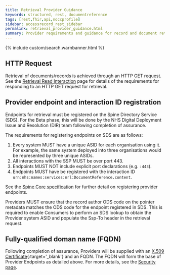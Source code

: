 ```yaml
---
title: Retrieval Provider Guidance
keywords: structured, rest, documentreference
tags: [rest,fhir,api,noccprofile]
sidebar: accessrecord_rest_sidebar
permalink: retrieval_provider_guidance.html
summary: Provider requirements and guidance for record and document retrieval. 
---
```


{% include custom/search.warnbanner.html %}

## HTTP Request

Retrieval of documents/records is achieved through an HTTP GET request. See the [Retrieval Read Interaction](retrieval_interaction_read.html) page for details of the requirements for responding to an HTTP GET request for retrieval.

## Provider endpoint and interaction ID registration

Endpoints for retrieval must be registered on the Spine Directory Service (SDS). For the Beta phase, this will be done by the NHS Digital Deployment Issue and Resolution (DIR) team following completion of assurance.

The requirements for registering endpoints on SDS are as follows:

1. Every system MUST have a unique ASID for each organisation using it. For example, the same system deployed into three organisations would be represented by three unique ASIDs.
2. All interactions with the SSP MUST be over port 443.
3. Endpoints MUST NOT include explicit port declarations (e.g. `:443`).
4. Endpoints MUST have be registered with the interaction ID `urn:nhs:names:services:nrl:DocumentReference.content`.

See the [Spine Core specification](https://developer.nhs.uk/apis/spine-core/ssp_providers.html) for further detail on registering provider endpoints.

Providers MUST ensure that the record author ODS code on the pointer metadata matches the ODS code for the endpoint registered in SDS. This is required to enable Consumers to perform an SDS lookup to obtain the Provider system ASID and populate the Ssp-To header in the retrieval request. 

## Fully-qualified doman name (FQDN)

Following completion of assurance, Providers will be supplied with an [X.509 Certificate](https://tools.ietf.org/html/rfc5280){:target='_blank'} and an FQDN. The FQDN will form the base of Provider Endpoints as detailed above. For more details, see the [Security page](development_api_security_guidance.html).

